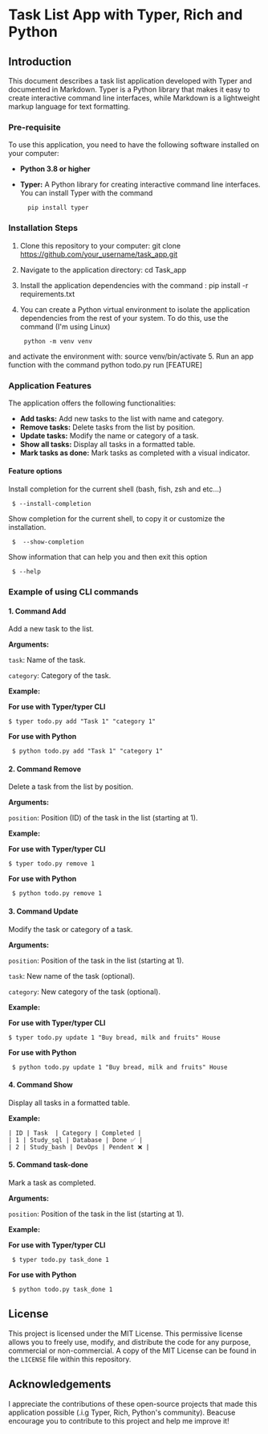 # Task List App with Typer, Rich and Python

## Introduction

This document describes a task list application developed with Typer and documented in Markdown. Typer is a Python library that makes it easy to create interactive command line interfaces, while Markdown is a lightweight markup language for text formatting.

### Pre-requisite
To use this application, you need to have the following software installed on your computer:
* **Python 3.8 or higher**
* **Typer:** A Python library for creating interactive command line interfaces. You can install Typer with the command 
	
	 	pip install typer
	

### Installation Steps

1. Clone this repository to your computer: 
		git clone https://github.com/your_username/task_app.git

2. Navigate to the application directory:
		cd Task_app

3. Install the application dependencies with the command :
		 pip install -r requirements.txt

4. You can create a Python virtual environment to isolate the application dependencies from the rest of your system. To do this, use the command (I'm using Linux)
		
		python -m venv venv
and activate the environment with:
		source venv/bin/activate
5. Run an app function with the command 
		python todo.py run [FEATURE]

### Application Features

The application offers the following functionalities:

* **Add tasks:** Add new tasks to the list with name and category.
* **Remove tasks:** Delete tasks from the list by position.
* **Update tasks:** Modify the name or category of a task.
* **Show all tasks:** Display all tasks in a formatted table.
* **Mark tasks as done:** Mark tasks as completed with a visual indicator.

#### Feature options

Install completion for the current shell (bash, fish, zsh and etc...)

	 $ --install-completion

Show completion for the current shell, to copy it or customize the installation. 
	
	 $  --show-completion
	

Show information that can help you and then exit this option
	
	 $ --help
	

### Example of using CLI commands

#### 1. Command Add
Add a new task to the list.

**Arguments:**

 `task`:  Name of the task.
 
 `category`:  Category of the task.

**Example:**

**For use with Typer/typer CLI**
	
	$ typer todo.py add "Task 1" "category 1"
	

**For use with Python**
	
	 $ python todo.py add "Task 1" "category 1"
	

#### 2. Command Remove
Delete a task from the list by position.

**Arguments:**

`position`: Position (ID) of the task in the list (starting at 1).

**Example:**

**For use with Typer/typer CLI**
	
	$ typer todo.py remove 1 
	

**For use with Python**
	
	 $ python todo.py remove 1 
	

#### 3. Command Update
Modify the task or category of a task.

**Arguments:**

`position`: Position of the task in the list (starting at 1).

`task`: New name of the task (optional).

`category`: New category of the task (optional).

**Example:**

**For use with Typer/typer CLI**
	
	$ typer todo.py update 1 "Buy bread, milk and fruits" House
	

**For use with Python**
	
	 $ python todo.py update 1 "Buy bread, milk and fruits" House
	

#### 4.  Command Show
Display all tasks in a formatted table.

**Example:**
    
	| ID | Task  | Category | Completed |
	| 1 | Study_sql | Database | Done ✅ |
	| 2 | Study_bash | DevOps | Pendent ❌ |

#### 5. Command task-done
Mark a task as completed.

**Arguments:**

`position`: Position of the task in the list (starting at 1).

**Example:**

**For use with Typer/typer CLI**
	
	 $ typer todo.py task_done 1
	

**For use with Python**
	
	 $ python todo.py task_done 1
	

## License
This project is licensed under the MIT License. This permissive license allows you to freely use, modify, and distribute the code for any purpose, commercial or non-commercial. A copy of the MIT License can be found in the `LICENSE` file within this repository.

##  Acknowledgements
I appreciate the contributions of these open-source projects that made this application possible (.i.g Typer, Rich, Python's community). Beacuse encourage you to contribute to this project and help me improve it!
